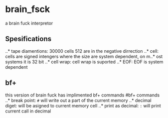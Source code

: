 # brain_fsck
a brain fuck interpretor

## Spesifications
..* tape diamentions: 30000 cells 512 are in the negative dirrection
..* cell: cells are signed intengers where the size are system dependent, on m..* ost systems it is 32 bit
..* cell wrap: cell wrap is suported
..* EOF: EOF is system dependent

## bf+
this version of brain fuck has implimented bf+ commands
#bf+ commands
..* break point: `#` will write out a part of the current memory
..* decimal diget: will be asigned to current memory cell
..* print as decimal: `:` will print current call in decimal
